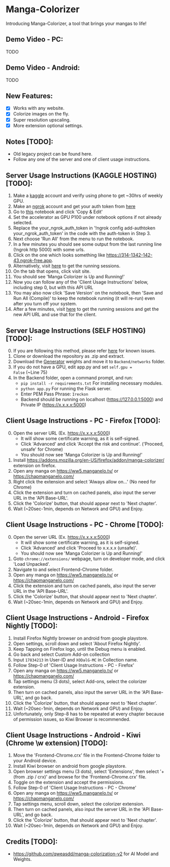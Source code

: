 # Manga-Colorizer
Introducing Manga-Colorizer, a tool that brings your mangas to life!


## Demo Video - PC:
TODO

## Demo Video - Android:
TODO

## New Features:
- [x] Works with any website.
- [x] Colorize images on the fly.
- [x] Super resolution upscaling.
- [x] More extension optional settings.

## Notes [TODO]:
- Old legacy project can be found here.
- Follow any one of the server and one of client usage instructions.


## Server Usage Instructions (KAGGLE HOSTING) [TODO]: 
1. Make a <a href="https://www.kaggle.com/">kaggle</a> account and verify using phone to get ~30hrs of weekly GPU.
2. Make an <a href="https://ngrok.com/">ngrok</a> account and get your auth token from <a href="https://dashboard.ngrok.com/get-started/your-authtoken">here</a>
3. Go to <a href="https://www.kaggle.com/code/yeeandres/manga-colorizer-server">this</a> notebook and click 'Copy & Edit'
4. Set the accelerator as GPU P100 under notebook options if not already selected.
5. Replace the your_ngrok_auth_token in '!ngrok config add-authtoken your_ngrok_auth_token' in the code with the auth-token in Step 3.
6. Next choose 'Run All' from the menu to run the notebook.
7. In a few minutes you should see some output from the last running line (!ngrok http 5000) with some urls.
8. Click on the one which looks something like https://314-1342-142-43.ngrok-free.app.
9. Alternatively, visit <a href="https://dashboard.ngrok.com/tunnels/agents">here</a> to get the running sessions.
10. On the tab that opens, click visit site.
11. You should see 'Manga Colorizer is Up and Running!'
12. Now you can follow any of the 'Client Usage Instructions' below, including step 0, but with this API URL
13. You may also now click 'Save Version' on the notebook, then 'Save and Run All (Compile)' to keep the notebook running (it will re-run) even after you turn off your system.
14. After a few minutes, visit <a href="https://dashboard.ngrok.com/tunnels/agents">here</a> to get the running sessions and get the new API URL and use that for the client.
    

## Server Usage Instructions (SELF HOSTING) [TODO]: 
0. If you are following this method, please refer <a href="https://github.com/BinitDOX/Manga-Colorizer/issues/6">here</a> for known issues.
1. Clone or download the repository as .zip and extract. 
2. Download the <a href="https://drive.google.com/file/d/1qmxUEKADkEM4iYLp1fpPLLKnfZ6tcF-t/view?usp=sharing" rel="nofollow">Generator</a> weights and move it to <code>Backend/networks</code> folder.
3. If you do not have a GPU, edit app.py and set <code>self.gpu = False</code> (~Line 75)
4. In the Backend folder, open a command prompt, and run:
   - <code>pip install -r requirements.txt</code> For installing necessary modules.
   - <code>python app.py</code> For running the Flask server.
   - Enter PEM Pass Phrase: <code>Ireckon</code>
   - Backend should be running on localhost (https://127.0.0.1:5000) and Private IP (https://x.x.x.x:5000)
  
  
## Client Usage Instructions - PC - Firefox [TODO]: 
0. Open the server URL (Ex. https://x.x.x.x:5000)
   - It will show some certificate warning, as it is self-signed.
   - Click 'Advanced' and click 'Accept the risk and continue'. ('Proceed, unsafe' for Chrome)
   - You should now see 'Manga Colorizer is Up and Running!'
1. Install https://addons.mozilla.org/en-US/firefox/addon/manga-colorizer/ extension on firefox.
2. Open any manga on https://ww5.manganelo.tv/ or https://chapmanganelo.com/
3. Right click the extension and select 'Always allow on...' (No need for Chrome)
4. Click the extension and turn on cached panels, also input the server URL in the 'API Base-URL'.
5. Click the 'Colorize' button, that should appear next to 'Next chapter'.
6. Wait (~20sec-1min, depends on Network and GPU) and Enjoy.


## Client Usage Instructions - PC - Chrome [TODO]: 
0. Open the server URL (Ex. https://x.x.x.x:5000)
   - It will show some certificate warning, as it is self-signed.
   - Click 'Advanced' and click 'Proceed to x.x.x.x (unsafe)'.
   - You should now see 'Manga Colorizer is Up and Running!'
1. Goto <code>chrome://extensions/</code> webpage, turn on developer mode, and click 'Load Unpacked'.
2. Navigate to and select Frontend-Chrome folder.
3. Open any manga on https://ww5.manganelo.tv/ or https://chapmanganelo.com/
4. Click the extension and turn on cached panels, also input the server URL in the 'API Base-URL'.
5. Click the 'Colorize' button, that should appear next to 'Next chapter'.
6. Wait (~20sec-1min, depends on Network and GPU) and Enjoy.


## Client Usage Instructions - Android - Firefox Nightly [TODO]:
1. Install Firefox Nightly browser on android from google playstore.
2. Open settings, scroll down and select 'About Firefox Nightly'.
3. Keep Tapping on Firefox logo, until the Debug menu is enabled.
4. Go back and select Custom Add-on collection
5. Input <code>17834213</code> in User-ID and <code>XODalG-MC</code> in Collection name.
6. Follow Step-0 of 'Client Usage Instructions - PC - Firefox'
7. Open any manga on https://ww5.manganelo.tv/ or https://chapmanganelo.com/
8. Tap settings menu (3 dots), select Add-ons, select the colorizer extension.
9. Then turn on cached panels, also input the server URL in the 'API Base-URL', and go back.
10. Click the 'Colorize' button, that should appear next to 'Next chapter'.
11. Wait (~20sec-1min, depends on Network and GPU) and Enjoy.
12. Unfortunately, only Step-8 has to be repeated at every chapter because of permission issues, so Kiwi Browser is recommended.


## Client Usage Instructions - Android - Kiwi (Chrome \w extension) [TODO]:
1. Move the 'Frontend-Chrome.crx' file in the Frontend-Chrome folder to your Android device.
2. Install Kiwi browser on android from google playstore.
3. Open browser settings menu (3 dots), select 'Extensions', then select '+(from .zip / crx)' and browse for the 'Frontend-Chrome.crx' file.
4. Toggle on the extension and accept the permissions.
5. Follow Step-0 of 'Client Usage Instructions - PC - Chrome'
6. Open any manga on https://ww5.manganelo.tv/ or https://chapmanganelo.com/
7. Tap settings menu, scroll down, select the colorizer extension.
8. Then turn on cached panels, also input the server URL in the 'API Base-URL', and go back.
9. Click the 'Colorize' button, that should appear next to 'Next chapter'.
10. Wait (~20sec-1min, depends on Network and GPU) and Enjoy.

## Credits [TODO]:
- https://github.com/qweasdd/manga-colorization-v2 for AI Model and Weights.
